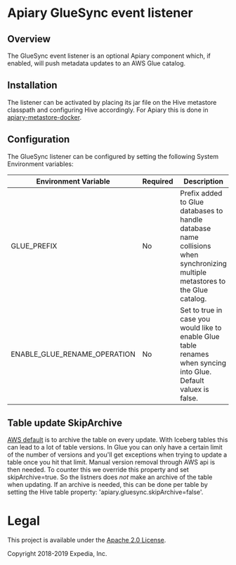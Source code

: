 # Apiary GlueSync event listener

## Overview
The GlueSync event listener is an optional Apiary component which, if enabled, will push metadata updates to an AWS Glue catalog.

## Installation
The listener can be activated by placing its jar file on the Hive metastore classpath and configuring Hive accordingly. For Apiary 
this is done in [apiary-metastore-docker](https://github.com/ExpediaGroup/apiary-metastore-docker). 

## Configuration
The GlueSync listener can be configured by setting the following System Environment variables:

|Environment Variable|Required|Description|
|----|----|----|
GLUE_PREFIX|No|Prefix added to Glue databases to handle database name collisions when synchronizing multiple metastores to the Glue catalog.
ENABLE_GLUE_RENAME_OPERATION|No|Set to true in case you would like to enable Glue table renames when syncing into Glue. Default valuex   is false.

## Table update SkipArchive
[AWS default](https://docs.aws.amazon.com/glue/latest/webapi/API_UpdateTable.html#Glue-UpdateTable-request-SkipArchive) is to archive the table on every update. With Iceberg tables this can lead to a lot of table versions. In Glue you can only have a certain limit of the number of versions and you'll get exceptions when trying to update a table once you hit that limit. Manual version removal through AWS api is then needed. To counter this we override this property and set skipArchive=true. So the listners does *not* make an archive of the table when updating. 
If an archive is needed, this can be done per table by setting the Hive table property: 'apiary.gluesync.skipArchive=false'.


# Legal
This project is available under the [Apache 2.0 License](http://www.apache.org/licenses/LICENSE-2.0.html).

Copyright 2018-2019 Expedia, Inc.


